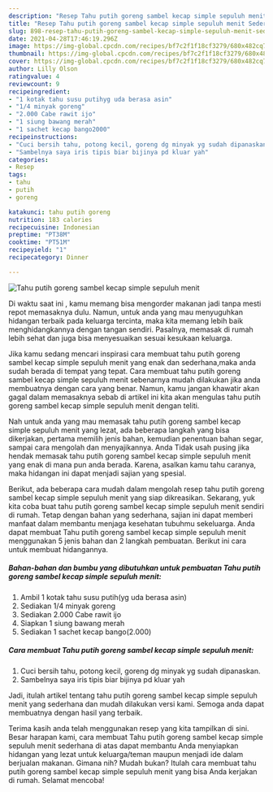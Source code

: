 ```yaml
---
description: "Resep Tahu putih goreng sambel kecap simple sepuluh menit Sederhana dan Mudah Dibuat"
title: "Resep Tahu putih goreng sambel kecap simple sepuluh menit Sederhana dan Mudah Dibuat"
slug: 898-resep-tahu-putih-goreng-sambel-kecap-simple-sepuluh-menit-sederhana-dan-mudah-dibuat
date: 2021-04-28T17:46:19.296Z
image: https://img-global.cpcdn.com/recipes/bf7c2f1f18cf3279/680x482cq70/tahu-putih-goreng-sambel-kecap-simple-sepuluh-menit-foto-resep-utama.jpg
thumbnail: https://img-global.cpcdn.com/recipes/bf7c2f1f18cf3279/680x482cq70/tahu-putih-goreng-sambel-kecap-simple-sepuluh-menit-foto-resep-utama.jpg
cover: https://img-global.cpcdn.com/recipes/bf7c2f1f18cf3279/680x482cq70/tahu-putih-goreng-sambel-kecap-simple-sepuluh-menit-foto-resep-utama.jpg
author: Lilly Olson
ratingvalue: 4
reviewcount: 9
recipeingredient:
- "1 kotak tahu susu putihyg uda berasa asin"
- "1/4 minyak goreng"
- "2.000 Cabe rawit ijo"
- "1 siung bawang merah"
- "1 sachet kecap bango2000"
recipeinstructions:
- "Cuci bersih tahu, potong kecil, goreng dg minyak yg sudah dipanaskan."
- "Sambelnya saya iris tipis biar bijinya pd kluar yah"
categories:
- Resep
tags:
- tahu
- putih
- goreng

katakunci: tahu putih goreng 
nutrition: 183 calories
recipecuisine: Indonesian
preptime: "PT38M"
cooktime: "PT51M"
recipeyield: "1"
recipecategory: Dinner

---
```



![Tahu putih goreng sambel kecap simple sepuluh menit](https://img-global.cpcdn.com/recipes/bf7c2f1f18cf3279/680x482cq70/tahu-putih-goreng-sambel-kecap-simple-sepuluh-menit-foto-resep-utama.jpg)

Di waktu  saat ini , kamu memang bisa mengorder makanan jadi tanpa mesti repot memasaknya dulu. Namun, untuk anda yang mau menyuguhkan hidangan terbaik pada keluarga tercinta, maka kita memang lebih baik menghidangkannya dengan tangan sendiri. Pasalnya, memasak di rumah lebih sehat dan juga bisa menyesuaikan sesuai kesukaan keluarga.

Jika kamu sedang mencari inspirasi cara membuat tahu putih goreng sambel kecap simple sepuluh menit yang enak dan sederhana,maka anda sudah berada di tempat yang tepat. Cara membuat tahu putih goreng sambel kecap simple sepuluh menit  sebenarnya mudah dilakukan jika anda membuatnya dengan cara yang benar. Namun, kamu jangan khawatir akan gagal dalam memasaknya 
sebab di artikel ini kita akan mengulas tahu putih goreng sambel kecap simple sepuluh menit dengan teliti.  



Nah untuk anda yang mau memasak tahu putih goreng sambel kecap simple sepuluh menit yang lezat, ada beberapa langkah yang bisa dikerjakan, pertama memilih jenis bahan, kemudian penentuan bahan segar, sampai cara mengolah dan menyajikannya. Anda Tidak usah pusing jika hendak memasak tahu putih goreng sambel kecap simple sepuluh menit yang enak di mana pun anda berada. Karena, asalkan kamu  tahu caranya, maka hidangan ini dapat menjadi sajian yang spesial.

Berikut, ada beberapa cara mudah dalam mengolah resep tahu putih goreng sambel kecap simple sepuluh menit yang siap dikreasikan. Sekarang, yuk kita coba buat tahu putih goreng sambel kecap simple sepuluh menit sendiri di rumah. Tetap dengan bahan yang sederhana, sajian ini dapat memberi manfaat dalam membantu menjaga kesehatan tubuhmu sekeluarga. Anda dapat membuat Tahu putih goreng sambel kecap simple sepuluh menit menggunakan 5 jenis bahan dan 2 langkah pembuatan. Berikut ini cara untuk membuat hidangannya.

<!--inarticleads1-->

##### Bahan-bahan dan bumbu yang dibutuhkan untuk pembuatan Tahu putih goreng sambel kecap simple sepuluh menit:

1. Ambil 1 kotak tahu susu putih(yg uda berasa asin)
1. Sediakan 1/4 minyak goreng
1. Sediakan 2.000 Cabe rawit ijo
1. Siapkan 1 siung bawang merah
1. Sediakan 1 sachet kecap bango(2.000)




<!--inarticleads2-->

##### Cara membuat Tahu putih goreng sambel kecap simple sepuluh menit:

1. Cuci bersih tahu, potong kecil, goreng dg minyak yg sudah dipanaskan.
1. Sambelnya saya iris tipis biar bijinya pd kluar yah




Jadi, itulah artikel tentang  tahu putih goreng sambel kecap simple sepuluh menit  yang sederhana dan mudah dilakukan versi kami. Semoga anda dapat membuatnya dengan hasil yang terbaik. 

Terima kasih anda telah menggunakan resep yang kita tampilkan di sini. Besar harapan kami, cara membuat  Tahu putih goreng sambel kecap simple sepuluh menit sederhana di atas dapat membantu Anda menyiapkan hidangan yang lezat untuk keluarga/teman maupun menjadi ide dalam berjualan makanan. Gimana nih? Mudah bukan? Itulah cara membuat tahu putih goreng sambel kecap simple sepuluh menit yang bisa Anda kerjakan di rumah. Selamat mencoba!

